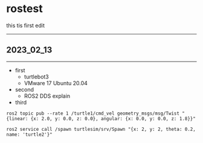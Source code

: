 # rostest

this tis first edit



- - -

## 2023_02_13

- - -

* first
  * turtlebot3
  * VMware 17 Ubuntu 20.04
* second
  * ROS2 DDS explain
* third

```shell
ros2 topic pub --rate 1 /turtle1/cmd_vel geometry_msgs/msg/Twist "{linear: {x: 2.0, y: 0.0, z: 0.0}, angular: {x: 0.0, y: 0.0, z: 1.8}}"

ros2 service call /spawn turtlesim/srv/Spawn "{x: 2, y: 2, theta: 0.2, name: 'turtle2'}"

